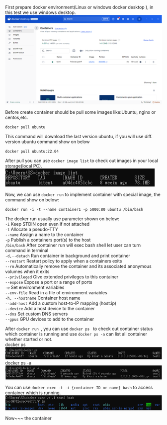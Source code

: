 First prepare docker environment(Linux or windows docker desktop ), in this test we use windows desktop.<br>
![windows docker GUI](./image/windows_docker_GUI.png)<br>

Before create container should be pull some images like:Ubuntu, nginx or centos,etc. <br>
```
docker pull ubuntu
``` 

This command will download the last version ubuntu, if you will use diff. version ubuntu command show on below<br>

```
docker pull ubuntu:22.04
```
After pull you can use  `docker image list` to check out images in your local storage(local PC).
![docker image list](./image/docker_image_list.png)

Now, we can use `docker run` to implement container with special image, the command show on below:
```
docker run -i -t --name container1 -p 5000:80 ubuntu /bin/bash
```
The docker run usually use parameter shown on below:<br>
`-i` Keep STDIN open even if not attached <br> 
`-t` Allocate a pseudo-TTY <br>
`--name` Assign a name to the container <br>
`-p` Publish a containers port(s) to the host <br>
`/bin/bash` After container run will exec bash shell let user can turn command in terminal <br>
`-d,--detach` Run container in background and print container  <br>
`--restart` Restart policy to apply when a containers exits <br>
`--rm` Automatically remove the container and its associated anonymous volumes when it exits<br>
`--privileged` Give extended privileges to this container<br>
`--expose` Expose a port or a range of ports<br>
`-e` Set environment variables<br>
`--env-file` Read in a file of environment variables<br>
`-h, --hostname` Container host name<br>
`--add-host` Add a custom host-to-IP mapping (host:ip) <br>
`--device` Add a host device to the container<br>
`--dns` Set custom DNS servers <br>
`--gpus` GPU devices to add to the container <br>

After `docker run `, you can use `docker ps ` to check out container status which container is running and use `docker ps -a` can list all container whether started or not.<br>
docker ps <br>
![docker_ps](./image/docker_ps.png)
docker ps -a <br>
![docker_ps_a](./image/docker_ps_a.png)

You can use `docker exec -t -i {container ID or name} bash` to access container which is running.
![docker exec -i -t bash](./image/docker_exec_it_bash.png)

Now~~~ the container 